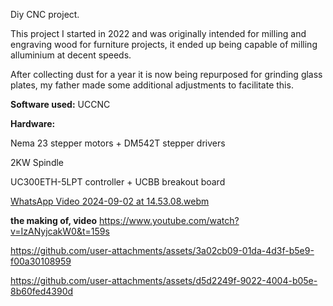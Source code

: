 
Diy CNC project.

This project I started in 2022 and was originally intended for milling and engraving wood for furniture projects, it ended up being capable of milling alluminium at decent speeds.

After collecting dust for a year it is now being repurposed for grinding glass plates, my father made some additional adjustments to facilitate this.


**Software used:** UCCNC

**Hardware:**

Nema 23 stepper motors + DM542T stepper drivers

2KW Spindle

UC300ETH-5LPT controller + UCBB breakout board 




[WhatsApp Video 2024-09-02 at 14.53.08.webm](https://github.com/user-attachments/assets/b872d762-b0eb-4ea0-a6f5-3bc19f8cb87a)

**the making of, video** https://www.youtube.com/watch?v=IzANyjcakW0&t=159s

https://github.com/user-attachments/assets/3a02cb09-01da-4d3f-b5e9-f00a30108959


https://github.com/user-attachments/assets/d5d2249f-9022-4004-b05e-8b60fed4390d

